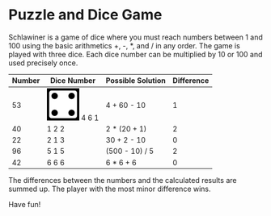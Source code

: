# Puzzle and Dice Game

Schlawiner is a game of dice where you must reach numbers between 1 and 100 using the basic arithmetics +, -, *, and / in any order. The game is played with three dice. Each dice number can be multiplied by 10 or 100 and used precisely once.

| Number | Dice Number | Possible Solution | Difference |
|--------|-------------|-------------------|------------|
| 53     | <img src="https://raw.githubusercontent.com/schl4win3r/.github/main/profile/four.svg" width="64" height="64" alt="4" title="4"> 4 6 1       | 4 + 60 - 10       | 1          |
| 40     | 1 2 2       | 2 * (20 + 1)      | 2          |
| 22     | 2 1 3       | 30 + 2 - 10       | 0          |
| 96     | 5 1 5       | (500 - 10) / 5    | 2          |
| 42     | 6 6 6       | 6 * 6 + 6         | 0          |

The differences between the numbers and the calculated results are summed up. The player with the most minor difference wins.

Have fun!
